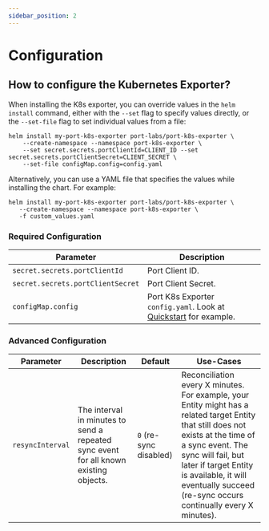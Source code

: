 ```yaml
---
sidebar_position: 2
---
```


# Configuration

## How to configure the Kubernetes Exporter?

When installing the K8s exporter, you can override values in the `helm install` command, either with the `--set` flag to specify values directly, or the `--set-file` flag to set individual values from a file:

```showLineNumbers
helm install my-port-k8s-exporter port-labs/port-k8s-exporter \
    --create-namespace --namespace port-k8s-exporter \
    --set secret.secrets.portClientId=CLIENT_ID --set secret.secrets.portClientSecret=CLIENT_SECRET \
    --set-file configMap.config=config.yaml
```

Alternatively, you can use a YAML file that specifies the values while installing the chart. For example:

```showLineNumbers
helm install my-port-k8s-exporter port-labs/port-k8s-exporter \
   --create-namespace --namespace port-k8s-exporter \
   -f custom_values.yaml
```

### Required Configuration

| Parameter                         | Description                                                                      |
| --------------------------------- | -------------------------------------------------------------------------------- |
| `secret.secrets.portClientId`     | Port Client ID.                                                                  |
| `secret.secrets.portClientSecret` | Port Client Secret.                                                              |
| `configMap.config`                | Port K8s Exporter `config.yaml`. Look at [Quickstart](./quickstart) for example. |

### Advanced Configuration

| Parameter        | Description                                                                           | Default                | Use-Cases                                                                                                                                                                                                                                                                                |
| ---------------- | ------------------------------------------------------------------------------------- | ---------------------- | ---------------------------------------------------------------------------------------------------------------------------------------------------------------------------------------------------------------------------------------------------------------------------------------- |
| `resyncInterval` | The interval in minutes to send a repeated sync event for all known existing objects. | `0` (re-sync disabled) | Reconciliation every X minutes. For example, your Entity might has a related target Entity that still does not exists at the time of a sync event. The sync will fail, but later if target Entity is available, it will eventually succeed (re-sync occurs continually every X minutes). |
